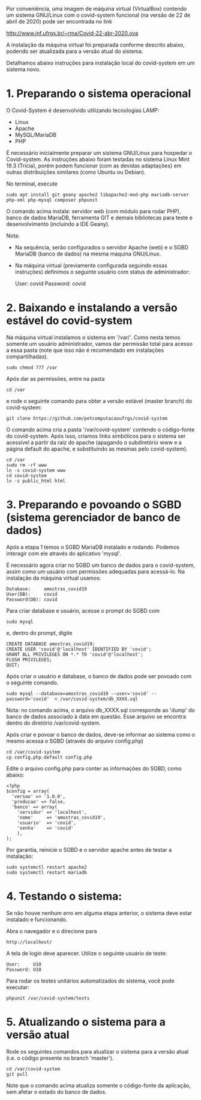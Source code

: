 Por conveniência, uma imagem de máquina virtual (VirtualBox) contendo um sistema GNU/Linux com o covid-system funcional (na versão de 22 de abril de 2020) pode ser encontrada no link

http://www.inf.ufrgs.br/~rma/Covid-22-abr-2020.ova

A instalação da máquina virtual foi preparada conforme descrito abaixo, podendo ser atualizada para a versão atual do sistema.

Detalhamos abaixo instruções para instalação local do covid-system em um sistema novo.

# 1. Preparando o sistema operacional

O Covid-System é desenvolvido utilizando tecnologias LAMP:
* Linux
* Apache
* MySQL/MariaDB
* PHP

É necessário inicialmente preparar um sistema GNU/Linux para hospedar o Covid-system. As instruções abaixo foram testadas no sistema Linux Mint 19.3 (Tricia), porém podem funcionar (com as devidas adaptações) em outras distribuições similares (como Ubuntu ou Debian).

No terminal, execute 

    sudo apt install git geany apache2 libapache2-mod-php mariadb-server php-xml php-mysql composer phpunit

O comando acima instala: servidor web (com módulo para rodar PHP), banco de dados MariaDB, ferramenta GIT e demais bibliotecas para teste e desenvolvimento (incluindo a IDE Geany).

Nota:
* Na sequência, serão configurados o servidor Apache (web) e o SGBD MariaDB (banco de dados) na mesma máquina GNU/Linux. 
* Na máquina virtual (previamente configurada seguindo essas instruções) definimos o seguinte usuário com status de administrador:

    User:     covid
    Password: covid


# 2. Baixando e instalando a versão estável do covid-system

Na máquina virtual instalamos o sistema em '/var/'. Como nesta temos somente um usuário administrador, vamos dar permissão total para acesso a essa pasta (note que isso não é recomendado em instalações compartilhadas). 

    sudo chmod 777 /var

Após dar as permissões, entre na pasta

    cd /var

e rode o seguinte comando para obter a versão estável (master branch) do covid-system:

    git clone https://github.com/petcomputacaoufrgs/covid-system

O comando acima cria a pasta '/var/covid-system' contendo o código-fonte do covid-system. Após isso, criamos links simbólicos para o sistema ser acessível a partir da raiz do apache (apagando o subdiretório www e a página default do apache, e substituindo as mesmas pelo covid-system). 

    cd /var
    sudo rm -rf www
    ln -s covid-system www
    cd covid-system
    ln -s public_html html



# 3. Preparando e povoando o SGBD (sistema gerenciador de banco de dados)

Após a etapa 1 temos o SGBD MariaDB instalado e rodando. Podemos interagir com ele através do aplicativo 'mysql'.

É necessário agora criar no SGBD um banco de dados para o covid-system, assim como um usuário com permissões adequadas para acessá-lo. Na instalação da máquina virtual usamos:

    Database:     amostras_covid19
    User(DB):     covid
    Password(DB): covid


Para criar database e usuário, acesse o prompt do SGBD com 

    sudo mysql

e, dentro do prompt, digite

    CREATE DATABASE amostras_covid19;
    CREATE USER 'covid'@'localhost' IDENTIFIED BY 'covid';
    GRANT ALL PRIVILEGES ON *.* TO 'covid'@'localhost';
    FLUSH PRIVILEGES;
    QUIT;

Após criar o usuário e database, o banco de dados pode ser povoado com o seguinte comando.

    sudo mysql --database=amostras_covid19 --user='covid' --password='covid'  < /var/covid-system/db_XXXX.sql

Nota: no comando acima, o arquivo db_XXXX.sql corresponde ao 'dump' do banco de dados associado à data em questão. Esse arquivo se encontra dentro do diretório /var/covid-system.

Após criar e povoar o banco de dados, deve-se informar ao sistema como o mesmo acessa o SGBD (através do arquivo config.php)

    cd /var/covid-system
    cp config.php.default config.php

Edite o arquivo config.php para conter as informações do SGBD, como abaixo:

    <?php
    $config = array(
      'versao' => '1.0.0',
      'producao' => false,
      'banco' => array(
        'servidor' => 'localhost', 
        'nome'     => 'amostras_covid19',
        'usuario'  => 'covid',
        'senha'    => 'covid'
        ),
    );

Por garantia, reinicie o SGBD e o servidor apache antes de testar a instalação:

    sudo systemctl restart apache2
    sudo systemctl restart mariadb


# 4. Testando o sistema:


Se não houve nenhum erro em alguma etapa anterior, o sistema deve estar instalado e funcionando.

Abra o navegador e o direcione para 

    http://localhost/

A tela de login deve aparecer. Utilize o seguinte usuário de teste:

    User:     U10 
    Password: U10


Para rodar os testes unitários automatizados do sistema, você pode executar:

    phpunit /var/covid-system/tests



# 5. Atualizando o sistema para a versão atual

Rode os seguintes comandos para atualizar o sistema para a versão atual (i.e. o código presente no branch 'master').

    cd /var/covid-system
    git pull

Note que o comando acima atualiza somente o código-fonte da aplicação, sem afetar o estado do banco de dados.
